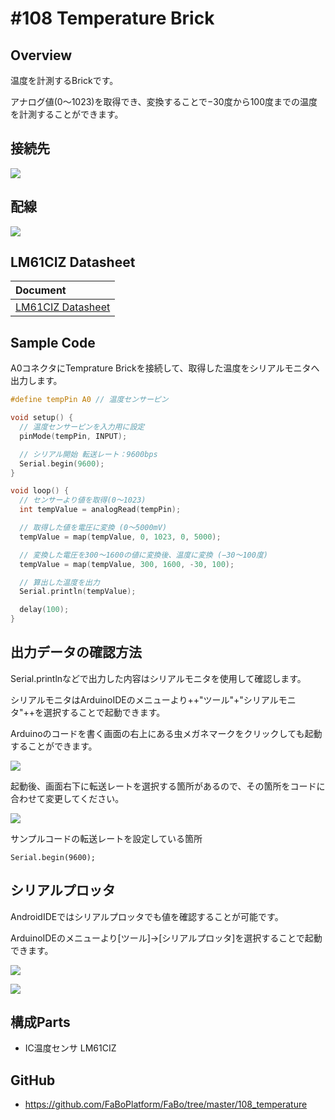 # #108 Temperature Brick

## Overview
温度を計測するBrickです。

アナログ値(0〜1023)を取得でき、変換することで−30度から100度までの温度を計測することができます。

## 接続先

![](./img/ana001.png)

## 配線

![](./img/ana002.png)

## LM61CIZ Datasheet
| Document |
|:--|
| [LM61CIZ Datasheet](http://akizukidenshi.com/catalog/g/gI-02726/) |

## Sample Code

A0コネクタにTemprature Brickを接続して、取得した温度をシリアルモニタへ出力します。

```c
#define tempPin A0 // 温度センサーピン

void setup() {
  // 温度センサーピンを入力用に設定
  pinMode(tempPin, INPUT);

  // シリアル開始 転送レート：9600bps
  Serial.begin(9600);
}

void loop() {
  // センサーより値を取得(0〜1023)
  int tempValue = analogRead(tempPin);

  // 取得した値を電圧に変換 (0〜5000mV)
  tempValue = map(tempValue, 0, 1023, 0, 5000);

  // 変換した電圧を300〜1600の値に変換後、温度に変換 (−30〜100度)
  tempValue = map(tempValue, 300, 1600, -30, 100);

  // 算出した温度を出力
  Serial.println(tempValue);

  delay(100);
}

```

## 出力データの確認方法

Serial.printlnなどで出力した内容はシリアルモニタを使用して確認します。

シリアルモニタはArduinoIDEのメニューより++"ツール"+"シリアルモニタ"++を選択することで起動できます。

Arduinoのコードを書く画面の右上にある虫メガネマークをクリックしても起動することができます。

![](./img/108_temperature_docs_001.jpg)

起動後、画面右下に転送レートを選択する箇所があるので、その箇所をコードに合わせて変更してください。

![](./img/108_temperature_docs_002.jpg)

サンプルコードの転送レートを設定している箇所
```
Serial.begin(9600);
```

## シリアルプロッタ

AndroidIDEではシリアルプロッタでも値を確認することが可能です。

ArduinoIDEのメニューより[ツール]->[シリアルプロッタ]を選択することで起動できます。

![](./img/108_temperature_docs_003.png)

![](./img/108_temperature_docs_004.png)


## 構成Parts
- IC温度センサ LM61CIZ

## GitHub
- https://github.com/FaBoPlatform/FaBo/tree/master/108_temperature
